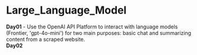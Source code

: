# Large_Language_Model  
**Day01** - Use the OpenAI API Platform to interact with language models (Frontier, 'gpt-4o-mini') for two main purposes: basic chat and summarizing content from a scraped website.  
**Day02**
